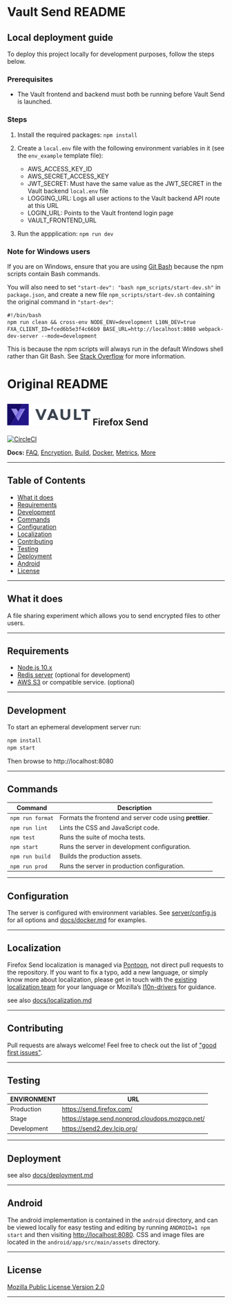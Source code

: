 # Vault Send README

## Local deployment guide

To deploy this project locally for development purposes, follow the steps below.

### Prerequisites

- The Vault frontend and backend must both be running before Vault Send is launched.

### Steps

1. Install the required packages: `npm install`
2. Create a `local.env` file with the following environment variables in it (see the `env_example` template file):

    - AWS_ACCESS_KEY_ID
    - AWS_SECRET_ACCESS_KEY
    - JWT_SECRET: Must have the same value as the JWT_SECRET in the Vault backend `local.env` file
    - LOGGING_URL: Logs all user actions to the Vault backend API route at this URL
    - LOGIN_URL:  Points to the Vault frontend login page
    - VAULT_FRONTEND_URL
3. Run the appplication: `npm run dev`

### Note for Windows users

If you are on Windows, ensure that you are using [Git Bash](https://git-scm.com/downloads) because the npm scripts contain Bash commands.

You will also need to set `"start-dev": "bash npm_scripts/start-dev.sh"` in `package.json`, and create a new file `npm_scripts/start-dev.sh` containing the original command in `"start-dev"`:

```
#!/bin/bash
npm run clean && cross-env NODE_ENV=development L10N_DEV=true FXA_CLIENT_ID=fced6b5e3f4c66b9 BASE_URL=http://localhost:8080 webpack-dev-server --mode=development
```

 This is because the npm scripts will always run in the default Windows shell rather than Git Bash. See [Stack Overflow](https://stackoverflow.com/questions/42107780/npm-script-under-cygwin-windows-the-syntax-of-the-command-is-incorrect/42108180#42108180) for more information.

# Original README

## [![Firefox Send](./assets/icon.svg)](https://send.firefox.com/) Firefox Send

[![CircleCI](https://img.shields.io/circleci/project/github/mozilla/send.svg)](https://circleci.com/gh/mozilla/send)

**Docs:** [FAQ](docs/faq.md), [Encryption](docs/encryption.md), [Build](docs/build.md), [Docker](docs/docker.md), [Metrics](docs/metrics.md), [More](docs/)

---

## Table of Contents

* [What it does](#what-it-does)
* [Requirements](#requirements)
* [Development](#development)
* [Commands](#commands)
* [Configuration](#configuration)
* [Localization](#localization)
* [Contributing](#contributing)
* [Testing](#testing)
* [Deployment](#deployment)
* [Android](#android)
* [License](#license)

---

## What it does

A file sharing experiment which allows you to send encrypted files to other users.

---

## Requirements

- [Node.js 10.x](https://nodejs.org/)
- [Redis server](https://redis.io/) (optional for development)
- [AWS S3](https://aws.amazon.com/s3/) or compatible service. (optional)

---

## Development

To start an ephemeral development server run:

```sh
npm install
npm start
```

Then browse to http://localhost:8080

---

## Commands

| Command          | Description |
|------------------|-------------|
| `npm run format` | Formats the frontend and server code using **prettier**.
| `npm run lint`   | Lints the CSS and JavaScript code.
| `npm test`       | Runs the suite of mocha tests.
| `npm start`      | Runs the server in development configuration.
| `npm run build`  | Builds the production assets.
| `npm run prod`   | Runs the server in production configuration.

---

## Configuration

The server is configured with environment variables. See [server/config.js](server/config.js) for all options and [docs/docker.md](docs/docker.md) for examples.

---

## Localization

Firefox Send localization is managed via [Pontoon](https://pontoon.mozilla.org/projects/test-pilot-firefox-send/), not direct pull requests to the repository. If you want to fix a typo, add a new language, or simply know more about localization, please get in touch with the [existing localization team](https://pontoon.mozilla.org/teams/) for your language or Mozilla’s [l10n-drivers](https://wiki.mozilla.org/L10n:Mozilla_Team#Mozilla_Corporation) for guidance.

see also [docs/localization.md](docs/localization.md)

---

## Contributing

Pull requests are always welcome! Feel free to check out the list of ["good first issues"](https://github.com/mozilla/send/issues?q=is%3Aopen+is%3Aissue+label%3A%22good+first+issue%22).

---

## Testing

| ENVIRONMENT | URL
|-------------|-----
| Production  | <https://send.firefox.com/>
| Stage       | <https://stage.send.nonprod.cloudops.mozgcp.net/>
| Development | <https://send2.dev.lcip.org/>

---

## Deployment

see also [docs/deployment.md](docs/deployment.md)

---

## Android

The android implementation is contained in the `android` directory, and can be viewed locally for easy testing and editing by running `ANDROID=1 npm start` and then visiting <http://localhost:8080>. CSS and image files are located in the `android/app/src/main/assets` directory.

---

## License

[Mozilla Public License Version 2.0](LICENSE)

---
